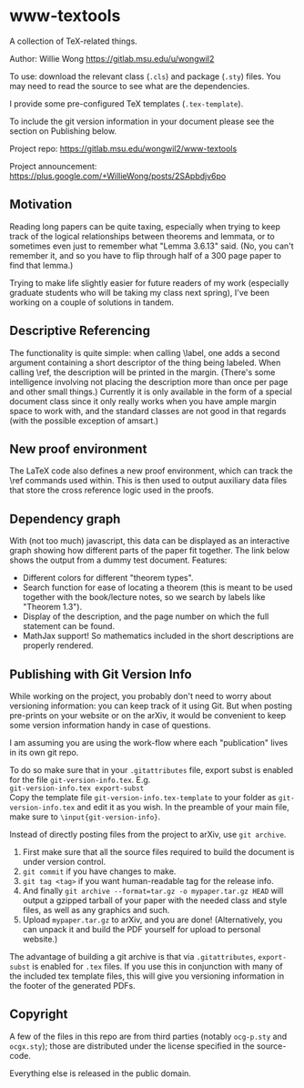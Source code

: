 # www-textools

A collection of TeX-related things.

Author: Willie Wong  https://gitlab.msu.edu/u/wongwil2

To use: download the relevant class (`.cls`) and package (`.sty`) files. You may need to read the source to see what are the dependencies. 

I provide some pre-configured TeX templates (`.tex-template`). 

To include the git version information in your document please see the section on Publishing below. 

Project repo: https://gitlab.msu.edu/wongwil2/www-textools 

Project announcement:
https://plus.google.com/+WillieWong/posts/2SApbdjv6po



## Motivation

Reading long papers can be quite taxing, especially when trying to
keep track of the logical relationships between theorems and lemmata,
or to sometimes even just to remember what "Lemma 3.6.13" said. (No,
you can't remember it, and so you have to flip through half of a 300
page paper to find that lemma.)

Trying to make life slightly easier for future readers of my work
(especially graduate students who will be taking my class next
spring), I've been working on a couple of solutions in tandem.

## Descriptive Referencing

The functionality is quite simple: when calling \label, one adds a
second argument containing a short descriptor of the thing being
labeled. When calling \ref, the description will be printed in the
margin. (There's some intelligence involving not placing the
description more than once per page and other small things.) Currently
it is only available in the form of a special document class since it
only really works when you have ample margin space to work with, and
the standard classes are not good in that regards (with the possible
exception of amsart.)

## New proof environment

The LaTeX code also defines a new proof environment, which can track
the \ref commands used within. This is then used to output auxiliary
data files that store the cross reference logic used in the
proofs.

## Dependency graph

With (not too much) javascript, this data can be displayed as an
interactive graph showing how different parts of the paper fit
together. The link below shows the output from a dummy test
document. Features:

 - Different colors for different "theorem types". 
 - Search function for ease of locating a theorem (this is meant to be
   used together with the book/lecture notes, so we search by labels
   like "Theorem 1.3").
 - Display of the description, and the page number on which the full
   statement can be found.
 - MathJax support! So mathematics included in the short descriptions
   are properly rendered.





## Publishing with Git Version Info

While working on the project, you probably don't need to worry about
versioning information: you can keep track of it using Git. But when
posting pre-prints on your website or on the arXiv, it would be
convenient to keep some version information handy in case of
questions. 

I am assuming you are using the work-flow where each "publication" lives in its own git repo. 

To do so make sure that in your `.gitattributes` file, export subst is enabled for the file `git-version-info.tex`. E.g.  
`git-version-info.tex export-subst`  
Copy the template file `git-version-info.tex-template` to your folder as `git-version-info.tex` and edit it as you wish. 
In the preamble of your main file, make sure to `\input{git-version-info}`. 

Instead of directly posting files from the project to arXiv, use `git
archive`. 

1. First make sure that all the source files required to build the
document is under version control. 
2. `git commit` if you have changes to make. 
3. `git tag <tag>` if you want human-readable tag for the release
info. 
4. And finally  `git archive --format=tar.gz -o mypaper.tar.gz HEAD`
will output a gzipped tarball of your paper with the needed class and
style files, as well as any graphics and such. 
5. Upload `mypaper.tar.gz` to arXiv, and you are done! (Alternatively,
you can unpack it and build the PDF yourself for upload to personal
website.) 

The advantage of building a git archive is that via `.gitattributes`,
`export-subst` is enabled for `.tex` files. If you use this in
conjunction with many of the included tex template files, this will give you
versioning information in the footer of the generated PDFs.

## Copyright

A few of the files in this repo are from third parties (notably `ocg-p.sty` and `ocgx.sty`); those are distributed under the license specified in the source-code. 

Everything else is released in the public domain. 

